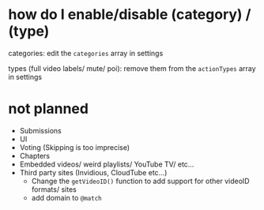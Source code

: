 # how do I enable/disable (category) / (type)
categories: edit the `categories` array in settings

types (full video labels/ mute/ poi): remove them from the `actionTypes` array in settings

# not planned
- Submissions
- UI
- Voting (Skipping is too imprecise)
- Chapters
- Embedded videos/ weird playlists/ YouTube TV/ etc...
- Third party sites (Invidious, CloudTube etc...)
  - Change the `getVideoID()` function to add support for other videoID formats/ sites
  - add domain to `@match`
